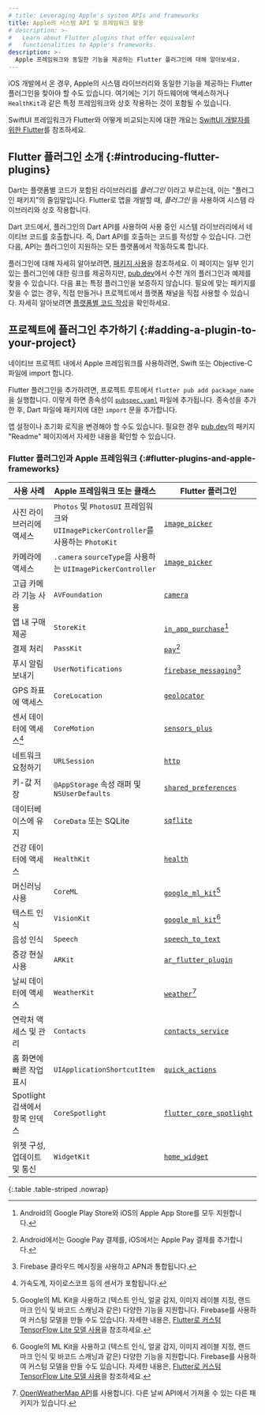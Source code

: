 ```yaml
---
# title: Leveraging Apple's system APIs and frameworks
title: Apple의 시스템 API 및 프레임워크 활용
# description: >-
#   Learn about Flutter plugins that offer equivalent
#   functionalities to Apple's frameworks.
description: >-
  Apple 프레임워크와 동일한 기능을 제공하는 Flutter 플러그인에 대해 알아보세요.
---
```


iOS 개발에서 온 경우, Apple의 시스템 라이브러리와 동일한 기능을 제공하는 Flutter 플러그인을 찾아야 할 수도 있습니다. 
여기에는 기기 하드웨어에 액세스하거나 `HealthKit`과 같은 특정 프레임워크와 상호 작용하는 것이 포함될 수 있습니다.

SwiftUI 프레임워크가 Flutter와 어떻게 비교되는지에 대한 개요는 [SwiftUI 개발자를 위한 Flutter][Flutter for SwiftUI developers]를 참조하세요.

## Flutter 플러그인 소개 {:#introducing-flutter-plugins}

Dart는 플랫폼별 코드가 포함된 라이브러리를 _플러그인_ 이라고 부르는데, 
이는 "플러그인 패키지"의 줄임말입니다. 
Flutter로 앱을 개발할 때, _플러그인_ 을 사용하여 시스템 라이브러리와 상호 작용합니다.

Dart 코드에서, 플러그인의 Dart API를 사용하여 사용 중인 시스템 라이브러리에서 네이티브 코드를 호출합니다. 
즉, Dart API를 호출하는 코드를 작성할 수 있습니다. 
그런 다음, API는 플러그인이 지원하는 모든 플랫폼에서 작동하도록 합니다.

플러그인에 대해 자세히 알아보려면, [패키지 사용][Using packages]을 참조하세요. 
이 페이지는 일부 인기 있는 플러그인에 대한 링크를 제공하지만, 
[pub.dev][]에서 수천 개의 플러그인과 예제를 찾을 수 있습니다. 
다음 표는 특정 플러그인을 보증하지 않습니다. 
필요에 맞는 패키지를 찾을 수 없는 경우, 직접 만들거나 프로젝트에서 플랫폼 채널을 직접 사용할 수 있습니다. 
자세히 알아보려면 [플랫폼별 코드 작성][Writing platform-specific code]을 확인하세요.

## 프로젝트에 플러그인 추가하기 {:#adding-a-plugin-to-your-project}

네이티브 프로젝트 내에서 Apple 프레임워크를 사용하려면, Swift 또는 Objective-C 파일에 import 합니다.

Flutter 플러그인을 추가하려면, 프로젝트 루트에서 `flutter pub add package_name`을 실행합니다. 
이렇게 하면 종속성이 [`pubspec.yaml`][] 파일에 추가됩니다. 
종속성을 추가한 후, Dart 파일에 패키지에 대한 `import` 문을 추가합니다.

앱 설정이나 초기화 로직을 변경해야 할 수도 있습니다. 
필요한 경우 [pub.dev][]의 패키지 "Readme" 페이지에서 자세한 내용을 확인할 수 있습니다.

### Flutter 플러그인과 Apple 프레임워크 {:#flutter-plugins-and-apple-frameworks}

| 사용 사례       | Apple 프레임워크 또는 클래스    | Flutter 플러그인               |
|------------------------------------------------|---------------------------------------------------------------------------------------|------------------------------|
| 사진 라이브러리에 액세스 | `Photos` 및 `PhotosUI` 프레임워크와 `UIImagePickerController`를 사용하는 `PhotoKit` | [`image_picker`][]           |
| 카메라에 액세스   | `.camera` `sourceType`을 사용하는 `UIImagePickerController` | [`image_picker`][]           |
| 고급 카메라 기능 사용                   | `AVFoundation`                                                                        | [`camera`][]                 |
| 앱 내 구매 제공                         | `StoreKit`                                                                            | [`in_app_purchase`][][^1]    |
| 결제 처리                               | `PassKit`                                                                             | [`pay`][][^2]                |
| 푸시 알림 보내기                        | `UserNotifications`                                                                   | [`firebase_messaging`][][^3] |
| GPS 좌표에 액세스                         | `CoreLocation`                                                                        | [`geolocator`][]             |
| 센서 데이터에 액세스[^4]                         | `CoreMotion`                                                                          | [`sensors_plus`][]           |
| 네트워크 요청하기                          | `URLSession`                                                                          | [`http`][]                   |
| 키-값 저장                               | `@AppStorage` 속성 래퍼 및 `NSUserDefaults`   | [`shared_preferences`][]     |
| 데이터베이스에 유지                          | `CoreData` 또는 SQLite                                                                  | [`sqflite`][]                |
| 건강 데이터에 액세스                             | `HealthKit`                                                                           | [`health`][]                 |
| 머신러닝 사용                           | `CoreML`                                                                              | [`google_ml_kit`][][^5]      |
| 텍스트 인식                                 | `VisionKit`                                                                           | [`google_ml_kit`][][^5]      |
| 음성 인식                               | `Speech`                                                                              | [`speech_to_text`][]         |
| 증강 현실 사용                          | `ARKit`                                                                               | [`ar_flutter_plugin`][]      |
| 날씨 데이터에 액세스                            | `WeatherKit`                                                                          | [`weather`][][^6]            |
| 연락처 액세스 및 관리                     | `Contacts`                                                                            | [`contacts_service`][]       |
| 홈 화면에 빠른 작업 표시        | `UIApplicationShortcutItem`                                                           | [`quick_actions`][]          |
| Spotlight 검색에서 항목 인덱스                | `CoreSpotlight`                                                                       | [`flutter_core_spotlight`][] |
| 위젯 구성, 업데이트 및 통신 | `WidgetKit`                                                                           | [`home_widget`][]            |

{:.table .table-striped .nowrap}

[^1]: Android의 Google Play Store와 iOS의 Apple App Store를 모두 지원합니다.
[^2]: Android에서는 Google Pay 결제를, iOS에서는 Apple Pay 결제를 추가합니다.
[^3]: Firebase 클라우드 메시징을 사용하고 APN과 통합됩니다.
[^4]: 가속도계, 자이로스코프 등의 센서가 포함됩니다.
[^5]: Google의 ML Kit을 사용하고 (텍스트 인식, 얼굴 감지, 이미지 레이블 지정, 랜드마크 인식 및 바코드 스캐닝과 같은) 다양한 기능을 지원합니다. Firebase를 사용하여 커스텀 모델을 만들 수도 있습니다. 자세한 내용은, [Flutter로 커스텀 TensorFlow Lite 모델 사용][Use a custom TensorFlow Lite model with Flutter]을 참조하세요.
[^6]: [OpenWeatherMap API][]를 사용합니다. 다른 날씨 API에서 가져올 수 있는 다른 패키지가 있습니다.

[Flutter for SwiftUI developers]: /get-started/flutter-for/swiftui-devs
[Using packages]: /packages-and-plugins/using-packages
[pub.dev]: {{site.pub-pkg}}
[`shared_preferences`]: {{site.pub-pkg}}/shared_preferences
[`http`]: {{site.pub-pkg}}/http
[`sensors_plus`]: {{site.pub-pkg}}/sensors_plus
[`geolocator`]: {{site.pub-pkg}}/geolocator
[`image_picker`]: {{site.pub-pkg}}/image_picker
[`pubspec.yaml`]: /tools/pubspec
[`quick_actions`]: {{site.pub-pkg}}/quick_actions
[`in_app_purchase`]: {{site.pub-pkg}}/in_app_purchase
[`pay`]: {{site.pub-pkg}}/pay
[`firebase_messaging`]: {{site.pub-pkg}}/firebase_messaging
[`google_ml_kit`]: {{site.pub-pkg}}/google_ml_kit
[Use a custom TensorFlow Lite model with Flutter]: {{site.firebase}}/docs/ml/flutter/use-custom-models
[`speech_to_text`]: {{site.pub-pkg}}/speech_to_text
[`ar_flutter_plugin`]: {{site.pub-pkg}}/ar_flutter_plugin
[`weather`]: {{site.pub-pkg}}/weather
[`contacts_service`]: {{site.pub-pkg}}/contacts_service
[`health`]: {{site.pub-pkg}}/health
[OpenWeatherMap API]: https://openweathermap.org/api
[`sqflite`]: {{site.pub-pkg}}/sqflite
[Writing platform-specific code]: /platform-integration/platform-channels
[`camera`]: {{site.pub-pkg}}/camera
[`flutter_core_spotlight`]: {{site.pub-pkg}}/flutter_core_spotlight
[`home_widget`]: {{site.pub-pkg}}/home_widget
